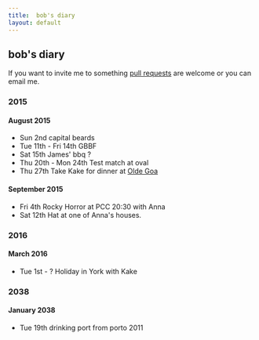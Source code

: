 ```yaml
---
title:  bob's diary
layout: default
---
```

## bob's diary ##

If you want to invite me to something [pull requests](https://github.com/rjw1/randomness.org.uk/blob/master/diary/index.md)
are welcome or you can email me.


### 2015 ###

#### August 2015 ####

* Sun 2nd capital beards
* Tue 11th - Fri 14th GBBF
* Sat 15th James' bbq ?
* Thu 20th - Mon 24th Test match at oval
* Thu 27th Take Kake for dinner at [Olde Goa](http://www.oldegoa.co.uk/)

#### September 2015 ####

* Fri 4th Rocky Horror at PCC 20:30 with Anna
* Sat 12th Hat at one of Anna's houses.

### 2016 ###

#### March 2016 ####

* Tue 1st - ? Holiday in York with Kake

### 2038 ###

#### January 2038 ####

* Tue 19th drinking port from porto 2011

